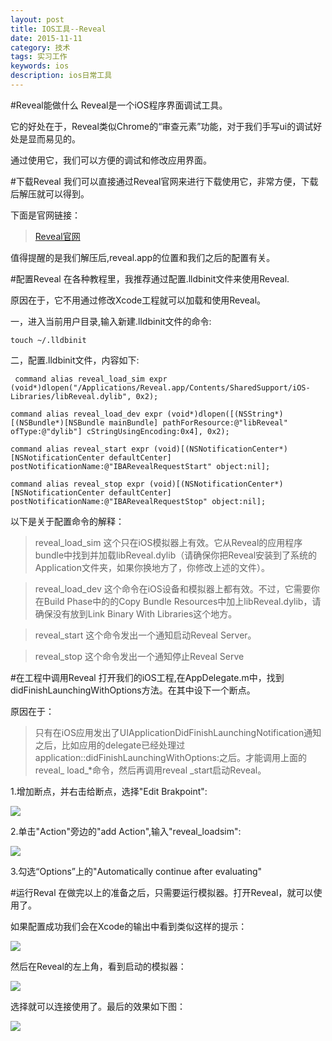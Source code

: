 ```yaml
---
layout: post
title: IOS工具--Reveal
date: 2015-11-11
category: 技术
tags: 实习工作
keywords: ios
description: ios日常工具
---
```

#Reveal能做什么
Reveal是一个iOS程序界面调试工具。

它的好处在于，Reveal类似Chrome的“审查元素”功能，对于我们手写ui的调试好处是显而易见的。

通过使用它，我们可以方便的调试和修改应用界面。

#下载Reveal
我们可以直接通过Reveal官网来进行下载使用它，非常方便，下载后解压就可以得到。

下面是官网链接：

> [Reveal官网](http://revealapp.com)

值得提醒的是我们解压后,reveal.app的位置和我们之后的配置有关。

#配置Reveal
在各种教程里，我推荐通过配置.lldbinit文件来使用Reveal.

原因在于，它不用通过修改Xcode工程就可以加载和使用Reveal。

一，进入当前用户目录,输入新建.lldbinit文件的命令:

	touch ~/.lldbinit
	
二，配置.lldbinit文件，内容如下:

	 command alias reveal_load_sim expr (void*)dlopen("/Applications/Reveal.app/Contents/SharedSupport/iOS-Libraries/libReveal.dylib", 0x2);

	command alias reveal_load_dev expr (void*)dlopen([(NSString*)[(NSBundle*)[NSBundle mainBundle] pathForResource:@"libReveal" ofType:@"dylib"] cStringUsingEncoding:0x4], 0x2);

	command alias reveal_start expr (void)[(NSNotificationCenter*)[NSNotificationCenter defaultCenter] postNotificationName:@"IBARevealRequestStart" object:nil];

	command alias reveal_stop expr (void)[(NSNotificationCenter*)[NSNotificationCenter defaultCenter] postNotificationName:@"IBARevealRequestStop" object:nil];
	
以下是关于配置命令的解释：
	
>reveal_load_sim 这个只在iOS模拟器上有效。它从Reveal的应用程序bundle中找到并加载libReveal.dylib（请确保你把Reveal安装到了系统的Application文件夹，如果你换地方了，你修改上述的文件）。

>reveal_load_dev 这个命令在iOS设备和模拟器上都有效。不过，它需要你在Build Phase中的的Copy Bundle Resources中加上libReveal.dylib，请确保没有放到Link Binary With Libraries这个地方。

>reveal_start 这个命令发出一个通知启动Reveal Server。

>reveal_stop 这个命令发出一个通知停止Reveal Serve

#在工程中调用Reveal
打开我们的iOS工程,在AppDelegate.m中，找到didFinishLaunchingWithOptions方法。在其中设下一个断点。

原因在于：

>只有在iOS应用发出了UIApplicationDidFinishLaunchingNotification通知之后，比如应用的delegate已经处理过application::didFinishLaunchingWithOptions:之后。才能调用上面的reveal_ load_*命令，然后再调用reveal _start启动Reveal。

1.增加断点，并右击给断点，选择"Edit Brakpoint":

![](http://7xiym9.com1.z0.glb.clouddn.com/breakpoint.png)

2.单击"Action"旁边的"add Action",输入"reveal_loadsim":

![](http://7xiym9.com1.z0.glb.clouddn.com/debug.png)

3.勾选“Options”上的"Automatically continue after evaluating"

#运行Reval
在做完以上的准备之后，只需要运行模拟器。打开Reveal，就可以使用了。

如果配置成功我们会在Xcode的输出中看到类似这样的提示：

![](http://7xiym9.com1.z0.glb.clouddn.com/line.png)

然后在Reveal的左上角，看到启动的模拟器：

![](http://7xiym9.com1.z0.glb.clouddn.com/Reveal-choose.png)

选择就可以连接使用了。最后的效果如下图：

![](http://7xiym9.com1.z0.glb.clouddn.com/reveal.png)






